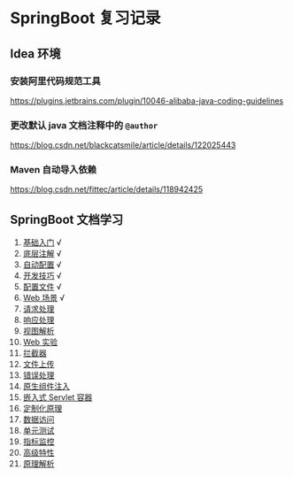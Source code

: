 # SpringBoot 复习记录
## Idea 环境
### 安装阿里代码规范工具
https://plugins.jetbrains.com/plugin/10046-alibaba-java-coding-guidelines
### 更改默认 java 文档注释中的 `@author`
https://blog.csdn.net/blackcatsmile/article/details/122025443
### Maven 自动导入依赖
https://blog.csdn.net/fittec/article/details/118942425
## SpringBoot 文档学习
1. [基础入门](./markdown/1.md) √
2. [底层注解](./markdown/2.md) √
3. [自动配置](./markdown/3.md) √
4. [开发技巧](./markdown/4.md) √
5. [配置文件](./markdown/5.md) √
6. [Web 场景](./markdown/6.md) √
7. [请求处理]()
8. [响应处理]()
9. [视图解析]()
10. [Web 实验]()
11. [拦截器]()
12. [文件上传]()
13. [错误处理]()
14. [原生组件注入]()
15. [嵌入式 Servlet 容器]()
16. [定制化原理]()
17. [数据访问]()
18. [单元测试]()
19. [指标监控]()
20. [高级特性]()
21. [原理解析]()